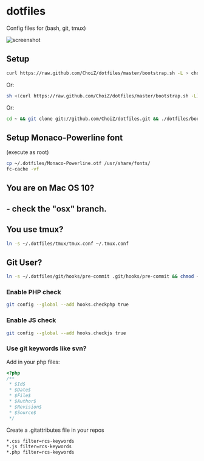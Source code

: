 # dotfiles

Config files for (bash, git, tmux)

![screenshot](https://raw.github.com/ChoiZ/dotfiles/gh-pages/screenshot.png)

## Setup

```bash
curl https://raw.github.com/ChoiZ/dotfiles/master/bootstrap.sh -L > choiz-dotfiles.sh && sh choiz-dotfiles.sh
```

Or:

```bash
sh <(curl https://raw.github.com/ChoiZ/dotfiles/master/bootstrap.sh -L)
```

Or:

```bash
cd ~ && git clone git://github.com/ChoiZ/dotfiles.git && ./dotfiles/bootstrap.sh
```

## Setup Monaco-Powerline font
(execute as root)
```bash
cp ~/.dotfiles/Monaco-Powerline.otf /usr/share/fonts/
fc-cache -vf
```

## You are on Mac OS 10?
## - check the "osx" branch.

## You use tmux?
```bash
ln -s ~/.dotfiles/tmux/tmux.conf ~/.tmux.conf
```

## Git User?
```bash
ln -s ~/.dotfiles/git/hooks/pre-commit .git/hooks/pre-commit && chmod +x .git/hooks/pre-commit
```

### Enable PHP check
```bash
git config --global --add hooks.checkphp true
```

### Enable JS check
```bash
git config --global --add hooks.checkjs true
```

### Use git keywords like svn?

Add in your php files:

```php
<?php
/**
 * $Id$
 * $Date$
 * $File$
 * $Author$
 * $Revision$
 * $Source$
 */
```

Create a .gitattributes file in your repos

```bash
*.css filter=rcs-keywords
*.js filter=rcs-keywords
*.php filter=rcs-keywords
```
